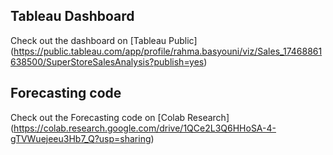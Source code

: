 ## Tableau Dashboard
Check out the dashboard on [Tableau Public] (https://public.tableau.com/app/profile/rahma.basyouni/viz/Sales_17468861638500/SuperStoreSalesAnalysis?publish=yes)

## Forecasting code
Check out the Forecasting code on [Colab Research] (https://colab.research.google.com/drive/1QCe2L3Q6HHoSA-4-gTVWuejeeu3Hb7_Q?usp=sharing)
